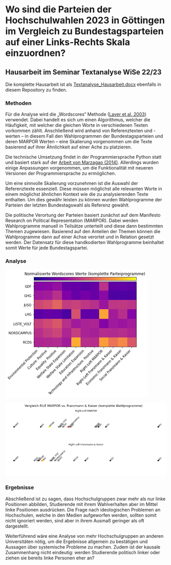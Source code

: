 # Wo sind die Parteien der Hochschulwahlen 2023 in Göttingen im Vergleich zu Bundestagsparteien auf einer Links-Rechts Skala einzuordnen?
## Hausarbeit im Seminar Textanalyse WiSe 22/23
Die komplette Hausarbeit ist als [Textanalyse_Hausarbeit.docx](https://github.com/MaximeBonnin/hausarbeit/blob/master/Textanalyse_Hausarbeit.docx) ebenfalls in diesem Repository zu finden. 
### Methoden
Für die Analyse wird die „Wordscores“ Methode ([Laver et al. 2003](https://www.cambridge.org/core/journals/american-political-science-review/article/extracting-policy-positions-from-political-texts-using-words-as-data/4F4676E80A79E01EAAB88EF3F2D1B733)) verwendet. Dabei handelt es sich um einen Algorithmus, welcher die Häufigkeit, mit welcher die gleichen Worte in verschiedenen Texten vorkommen zählt. Anschließend wird anhand von Referenztexten und -werten – in diesem Fall den Wahlprogrammen der Bundestagsparteien und deren MARPOR Werten – eine Skalierung vorgenommen um die Texte basierend auf ihrer Ähnlichkeit auf einer Ache zu platzieren.

Die technische Umsetzung findet in der Programmiersprache Python statt und basiert stark auf der [Arbeit von Marzagao (2014)](https://thiagomarzagao.com/2013/06/10/wordscores-in-python/). Allerdings wurden einige Anpassungen vorgenommen, um die Funktionalität mit neueren Versionen der Programmiersprache zu ermöglichen. 

Um eine sinnvolle Skalierung vorzunehmen ist die Auswahl der Referenztexte essenziell. Diese müssen möglichst alle relevanten Worte in einem möglichst ähnlichen Kontext wie die zu analysierenden Texte enthalten. Um dies gewähr leisten zu können wurden Wahlprogramme der Parteien der letzten Bundestagswahl als Referenz gewählt. 

Die politische Verortung der Parteien basiert zunächst auf dem Manifesto Research on Political Representation (MARPOR). Dabei werden Wahlprogramme manuell in Teilsätze unterteilt und diese dann bestimmten Themen zugewiesen. Basierend auf den Anteilen der Themen können die Wahlprogramme dann auf einer Achse verortet und in Relation gesetzt werden. Der Datensatz für diese handkodierten Wahlprogramme beinhaltet somit Werte für jede Bundestagspartei.

### Analyse

![Heatmap](https://github.com/MaximeBonnin/hausarbeit/blob/master/graph1_normalisierte_wordscores_werte_komplett_heatmap.png)

![RILE Axis](https://github.com/MaximeBonnin/hausarbeit/blob/master/Vergleich_RILE_MARPOR_vs_FnK.png)

### Ergebnisse

Abschließend ist zu sagen, dass Hochschulgruppen zwar mehr als nur linke Positionen abbilden, Studierende mit ihrem Wahlverhalten aber im Mittel linke Positionen ausdrücken. Die Frage nach ideologischen Problemen an Hochschulen, welche in den Medien aufgeworfen werden, sollten somit nicht ignoriert werden, sind aber in ihrem Ausmaß geringer als oft dargestellt.

Weiterführend wäre eine Analyse von mehr Hochschulgruppen an anderen Universitäten nötig, um die Ergebnisse allgemein zu bestätigen und Aussagen über systemische Probleme zu machen. Zudem ist der kausale Zusammenhang nicht eindeutig: werden Studierende politisch linker oder ziehen sie bereits linke Personen eher an?

